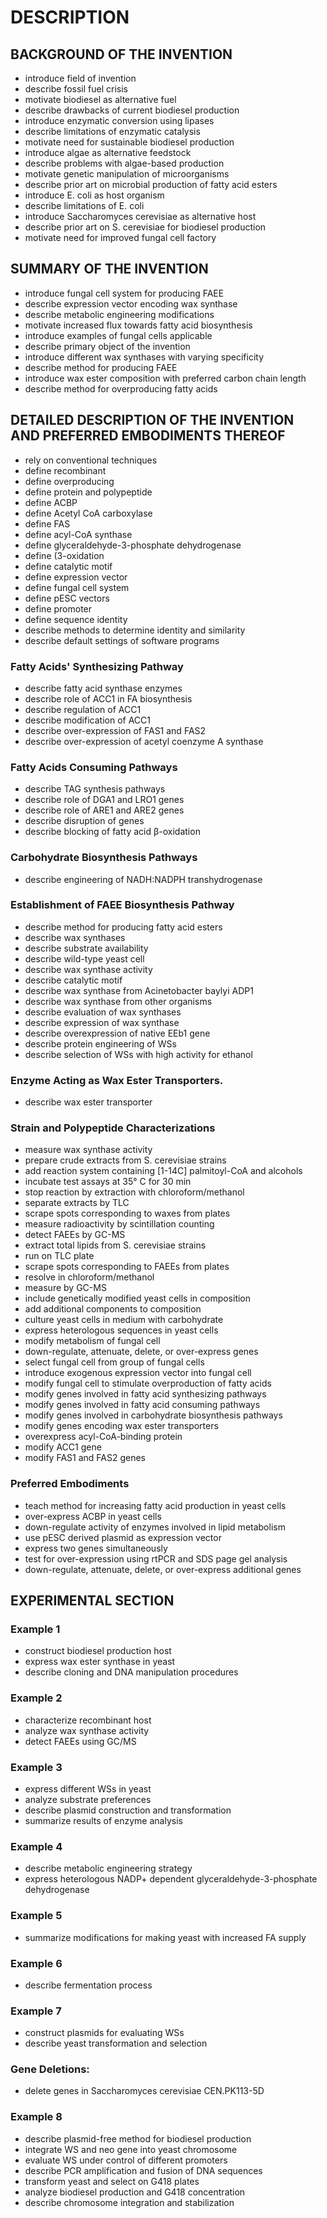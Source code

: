 # DESCRIPTION

## BACKGROUND OF THE INVENTION

- introduce field of invention
- describe fossil fuel crisis
- motivate biodiesel as alternative fuel
- describe drawbacks of current biodiesel production
- introduce enzymatic conversion using lipases
- describe limitations of enzymatic catalysis
- motivate need for sustainable biodiesel production
- introduce algae as alternative feedstock
- describe problems with algae-based production
- motivate genetic manipulation of microorganisms
- describe prior art on microbial production of fatty acid esters
- introduce E. coli as host organism
- describe limitations of E. coli
- introduce Saccharomyces cerevisiae as alternative host
- describe prior art on S. cerevisiae for biodiesel production
- motivate need for improved fungal cell factory

## SUMMARY OF THE INVENTION

- introduce fungal cell system for producing FAEE
- describe expression vector encoding wax synthase
- describe metabolic engineering modifications
- motivate increased flux towards fatty acid biosynthesis
- introduce examples of fungal cells applicable
- describe primary object of the invention
- introduce different wax synthases with varying specificity
- describe method for producing FAEE
- introduce wax ester composition with preferred carbon chain length
- describe method for overproducing fatty acids

## DETAILED DESCRIPTION OF THE INVENTION AND PREFERRED EMBODIMENTS THEREOF

- rely on conventional techniques
- define recombinant
- define overproducing
- define protein and polypeptide
- define ACBP
- define Acetyl CoA carboxylase
- define FAS
- define acyl-CoA synthase
- define glyceraldehyde-3-phosphate dehydrogenase
- define (3-oxidation
- define catalytic motif
- define expression vector
- define fungal cell system
- define pESC vectors
- define promoter
- define sequence identity
- describe methods to determine identity and similarity
- describe default settings of software programs

### Fatty Acids' Synthesizing Pathway

- describe fatty acid synthase enzymes
- describe role of ACC1 in FA biosynthesis
- describe regulation of ACC1
- describe modification of ACC1
- describe over-expression of FAS1 and FAS2
- describe over-expression of acetyl coenzyme A synthase

### Fatty Acids Consuming Pathways

- describe TAG synthesis pathways
- describe role of DGA1 and LRO1 genes
- describe role of ARE1 and ARE2 genes
- describe disruption of genes
- describe blocking of fatty acid β-oxidation

### Carbohydrate Biosynthesis Pathways

- describe engineering of NADH:NADPH transhydrogenase

### Establishment of FAEE Biosynthesis Pathway

- describe method for producing fatty acid esters
- describe wax synthases
- describe substrate availability
- describe wild-type yeast cell
- describe wax synthase activity
- describe catalytic motif
- describe wax synthase from Acinetobacter baylyi ADP1
- describe wax synthase from other organisms
- describe evaluation of wax synthases
- describe expression of wax synthase
- describe overexpression of native EEb1 gene
- describe protein engineering of WSs
- describe selection of WSs with high activity for ethanol

### Enzyme Acting as Wax Ester Transporters.

- describe wax ester transporter

### Strain and Polypeptide Characterizations

- measure wax synthase activity
- prepare crude extracts from S. cerevisiae strains
- add reaction system containing [1-14C] palmitoyl-CoA and alcohols
- incubate test assays at 35° C for 30 min
- stop reaction by extraction with chloroform/methanol
- separate extracts by TLC
- scrape spots corresponding to waxes from plates
- measure radioactivity by scintillation counting
- detect FAEEs by GC-MS
- extract total lipids from S. cerevisiae strains
- run on TLC plate
- scrape spots corresponding to FAEEs from plates
- resolve in chloroform/methanol
- measure by GC-MS
- include genetically modified yeast cells in composition
- add additional components to composition
- culture yeast cells in medium with carbohydrate
- express heterologous sequences in yeast cells
- modify metabolism of fungal cell
- down-regulate, attenuate, delete, or over-express genes
- select fungal cell from group of fungal cells
- introduce exogenous expression vector into fungal cell
- modify fungal cell to stimulate overproduction of fatty acids
- modify genes involved in fatty acid synthesizing pathways
- modify genes involved in fatty acid consuming pathways
- modify genes involved in carbohydrate biosynthesis pathways
- modify genes encoding wax ester transporters
- overexpress acyl-CoA-binding protein
- modify ACC1 gene
- modify FAS1 and FAS2 genes

### Preferred Embodiments

- teach method for increasing fatty acid production in yeast cells
- over-express ACBP in yeast cells
- down-regulate activity of enzymes involved in lipid metabolism
- use pESC derived plasmid as expression vector
- express two genes simultaneously
- test for over-expression using rtPCR and SDS page gel analysis
- down-regulate, attenuate, delete, or over-express additional genes

## EXPERIMENTAL SECTION

### Example 1

- construct biodiesel production host
- express wax ester synthase in yeast
- describe cloning and DNA manipulation procedures

### Example 2

- characterize recombinant host
- analyze wax synthase activity
- detect FAEEs using GC/MS

### Example 3

- express different WSs in yeast
- analyze substrate preferences
- describe plasmid construction and transformation
- summarize results of enzyme analysis

### Example 4

- describe metabolic engineering strategy
- express heterologous NADP+ dependent glyceraldehyde-3-phosphate dehydrogenase

### Example 5

- summarize modifications for making yeast with increased FA supply

### Example 6

- describe fermentation process

### Example 7

- construct plasmids for evaluating WSs
- describe yeast transformation and selection

### Gene Deletions:

- delete genes in Saccharomyces cerevisiae CEN.PK113-5D

### Example 8

- describe plasmid-free method for biodiesel production
- integrate WS and neo gene into yeast chromosome
- evaluate WS under control of different promoters
- describe PCR amplification and fusion of DNA sequences
- transform yeast and select on G418 plates
- analyze biodiesel production and G418 concentration
- describe chromosome integration and stabilization

